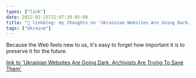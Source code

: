 ```yaml
---
types: ["link"]
date: 2022-02-25T12:07:39-05:00
title: "🔗 linkblog: my thoughts on 'Ukrainian Websites Are Going Dark. Archivists Are Trying To Save Them'"
tags: ["Ukraine"]
---
```

Because the Web feels new to us, it's easy to forget how important it is to preserve it for the future.
 
[link to 'Ukrainian Websites Are Going Dark. Archivists Are Trying To Save Them'](https://www.vice.com/en/article/4awbnd/ukrainian-websites-are-going-dark-archivists-are-trying-to-save-them)
